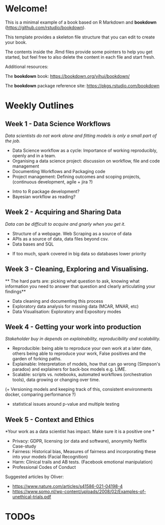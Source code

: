 # Welcome! 

This is a minimal example of a book based on R Markdown and **bookdown** (https://github.com/rstudio/bookdown). 

This template provides a skeleton file structure that you can edit to create your book. 

The contents inside the .Rmd files provide some pointers to help you get started, but feel free to also delete the content in each file and start fresh.

Additional resources:

The **bookdown** book: https://bookdown.org/yihui/bookdown/

The **bookdown** package reference site: https://pkgs.rstudio.com/bookdown


# Weekly Outlines 

## Week 1 - Data Science Workflows

*Data scientists do not work alone and fitting models is only a small part of the job.*

- Data Science workflow as a cycle: Importance of working reproducibly, openly and in a team.
- Organising a data science project: discussion on workflow, file and code management
- Documenting Workflows and Packaging code
- Project management:  Defining outcomes and scoping projects, (continuous development, agile + jira ?)

* Intro to R package development?
* Bayesian workflow as reading?  


## Week 2 - Acquiring and Sharing Data

*Data can be difficult to acquire and gnarly when you get it.*

- Structure of a webpage. Web Scraping as a source of data
- APIs as a source of data, data files beyond csv.
- Data bases and SQL 

* If too much, spark covered in big data so databases lower priority 

## Week 3 - Cleaning, Exploring and Visualising.

** The hard parts are: picking what question to ask, knowing what information you need to answer that question and clearly articulating your findings** 

- Data cleaning and documenting this process
- Exploratory data analysis for missing data (MCAR, MNAR, etc)
- Data Visualisation: Exploratory and Expository modes  


## Week 4 - Getting your work into production

*Stakeholder buy in depends on explainability, reproducibility and scalability.*

- Reproducible: being able to reproduce your own work at a later date, others being able to reproduce your work, False positives and the garden of forking paths.
- Explainable: Interpretation of models, how that can go wrong (Simpson's paradox) and explainers for back-box models e.g. LIME. 
- Scalable: scripts vs. notebooks, automated workflows (orchestration tools), data growing or changing over time.

(+ Versioning models and keeping track of this, consistent environments docker, comparing performance ?)

* statistical issues around p-value and multiple testing 


## Week 5 - Context and Ethics
*Your work as a data scientist has impact. Make sure it is a positive one * 

- Privacy: GDPR, licensing (or data and software), anonymity Netflix Case-study
- Fairness: Historical bias, Measures of fairness and incorporating these into your models (Facial Recognition)
- Harm: Clinical trails and AB tests. (Facebook emotional manipulation)
- Professional Codes of Conduct 


Suggested articles by Oliver:
* https://www.nature.com/articles/s41586-021-04198-4 
* https://www.somo.nl/wp-content/uploads/2008/02/Examples-of-unethical-trials.pdf 


# TODOs 


